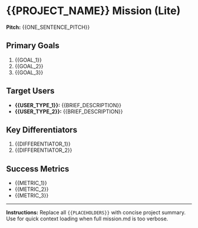 # {{PROJECT_NAME}} Mission (Lite)

**Pitch:** {{ONE_SENTENCE_PITCH}}

## Primary Goals
1. {{GOAL_1}}
2. {{GOAL_2}}
3. {{GOAL_3}}

## Target Users
- **{{USER_TYPE_1}}:** {{BRIEF_DESCRIPTION}}
- **{{USER_TYPE_2}}:** {{BRIEF_DESCRIPTION}}

## Key Differentiators
1. {{DIFFERENTIATOR_1}}
2. {{DIFFERENTIATOR_2}}

## Success Metrics
- {{METRIC_1}}
- {{METRIC_2}}
- {{METRIC_3}}

---

**Instructions:** Replace all `{{PLACEHOLDERS}}` with concise project summary. Use for quick context loading when full mission.md is too verbose.
